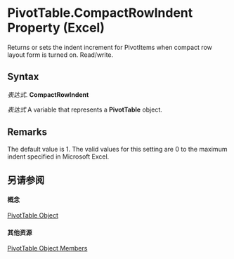 
# PivotTable.CompactRowIndent Property (Excel)

Returns or sets the indent increment for PivotItems when compact row layout form is turned on. Read/write.


## Syntax

 _表达式_. **CompactRowIndent**

 _表达式_ A variable that represents a **PivotTable** object.


## Remarks

The default value is 1. The valid values for this setting are 0 to the maximum indent specified in Microsoft Excel.


## 另请参阅


#### 概念


[PivotTable Object](a9c1d4a0-78a9-f9a6-6daf-91cb63e45842.md)
#### 其他资源


[PivotTable Object Members](http://msdn.microsoft.com/library/8e8d1692-cf32-63c6-a1f6-54ddcc2a4964%28Office.15%29.aspx)